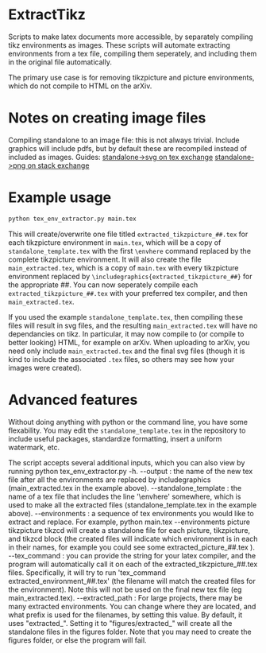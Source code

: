 # ExtractTikz
Scripts to make latex documents more accessible, by separately compiling tikz environments as images.
These scripts will automate extracting environments from a tex file, compiling them seperately, and including them in the original file automatically.

The primary use case is for removing tikzpicture and picture environments, which do not compile to HTML on the arXiv.

# Notes on creating image files
Compiling standalone to an image file: this is not always trivial. Include graphics will include pdfs, but by default these are recompiled instead of included as images.
Guides:
[standalone->svg on tex exchange](https://tex.stackexchange.com/questions/51757/how-can-i-use-tikz-to-make-standalone-svg-graphics)
[standalone->png on stack exchange](https://stackoverflow.com/questions/77614081/how-i-can-produce-a-png-from-a-tizk-tex-file-with-class-standalone)

# Example usage
```bash
python tex_env_extractor.py main.tex
```

This will create/overwrite one file titled `extracted_tikzpicture_##.tex` for each tikzpicture environment in `main.tex`, which will be a copy of `standalone_template.tex` with the first `\envhere` command replaced by the complete tikzpicture environment. 
It will also create the file `main_extracted.tex`, which is a copy of `main.tex` with every tikzpicture environment replaced by `\includegraphics{extracted_tikzpicture_##}` for the appropriate ##. 
You can now seperately compile each `extracted_tikzpicture_##.tex` with your preferred tex compiler, and then `main_extracted.tex`.

If you used the example `standalone_template.tex`, then compiling these files will result in svg files, and the resulting `main_extracted.tex` will have no dependancies on tikz. In particular, it may now compile to (or compile to better looking) HTML, for example on arXiv.
When uploading to arXiv, you need only include `main_extracted.tex` and the final svg files (though it is kind to include the associated `.tex` files, so others may see how your images were created).

# Advanced features
Without doing anything with python or the command line, you have some flexability. You may edit the `standalone_template.tex` in the repository to include useful packages, standardize formatting, insert a uniform watermark, etc.

The script accepts several additional inputs, which you can also view by running python tex_env_extractor.py -h.
--output : the name of the new tex file after all the environments are replaced by includegraphics (main_extracted.tex in the example above).
--standalone_template : the name of a tex file that includes the line '\envhere' somewhere, which is used to make all the extracted files (standalone_template.tex in the example above).
--environments : a sequence of tex environments you would like to extract and replace. For example, python main.tex --environments picture tikzpicture tikzcd 
will create a standalone file for each picture, tikzpicture, and tikzcd block (the created files will indicate which environment is in each in their names, for example you could see some extracted_picture_##.tex ).
--tex_command : you can provide the string for your latex compiler, and the program will automatically call it on each of the extracted_tikzpicture_##.tex files. Specifically, it will try to run 'tex_command extracted_environment_##.tex' (the filename will match the created files for the environment). Note this will not be used on the final new tex file (eg main_extracted.tex).
--extracted_path : For large projects, there may be many extracted environments. You can change where they are located, and what prefix is used for the filenames, by setting this value. By default, it uses "extracted_". Setting it to "figures/extracted_" will create all the standalone files in the figures folder. Note that you may need to create the figures folder, or else the program will fail.
